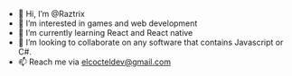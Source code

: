 - 👋 Hi, I’m @Raztrix
- 👀 I’m interested in games and web development
- 🌱 I’m currently learning React and React native
- 💞️ I’m looking to collaborate on any software that contains Javascript or C#.
- 📫 Reach me via elcocteldev@gmail.com

<!---
Raztrix/Raztrix is a ✨ special ✨ repository because its `README.md` (this file) appears on your GitHub profile.
You can click the Preview link to take a look at your changes.
--->
